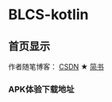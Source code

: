 # BLCS-kotlin
## 首页显示
作者随笔博客： [CSDN](https://blog.csdn.net/cs_lwb)  ★  [简书](https://www.jianshu.com/u/d9db60dc00d0)
### APK体验下载地址

